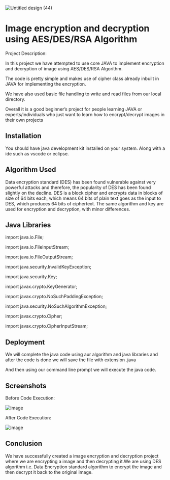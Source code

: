![Untitled design (44)](https://user-images.githubusercontent.com/71087332/210039174-c3ef8137-ce35-4039-8f2d-ed8e0550a89d.png)


# Image encryption and decryption using AES/DES/RSA Algorithm

Project Description:

In this project we have attempted to use core JAVA to implement encryption and decryption of image using AES/DES/RSA Algorithm.

The code is pretty simple and makes use of cipher class already inbuilt in JAVA for implementing the encryption.

We have also used basic file handling to write and read files from our local directory.

Overall it is a good beginner’s project for people learning JAVA or experts/individuals who just want to learn how to encrypt/decrypt images in their own projects


## Installation

You should have java development kit installed on your system.
Along with a ide such as vscode or eclipse. 
    
## Algorithm Used

Data encryption standard (DES) has been found vulnerable against very 
powerful attacks and therefore, the popularity of DES has been found slightly on 
the decline.
DES is a block cipher and encrypts data in blocks of size of 64 bits each, which 
means 64 bits of plain text goes as the input to DES, which produces 64 bits 
of ciphertext. The same algorithm and key are used for encryption and decryption,
with minor differences.

## Java Libraries

import java.io.File;

import java.io.FileInputStream;

import java.io.FileOutputStream;

import java.security.InvalidKeyException;

import java.security.Key;

import javax.crypto.KeyGenerator;

import javax.crypto.NoSuchPaddingException;

import java.security.NoSuchAlgorithmException;

import javax.crypto.Cipher;  

import javax.crypto.CipherInputStream;

## Deployment

We will complete the java code using aur algorithm and java libraries
and after the code is done we will save the file with extension .java

And then using our command line prompt we will execute the java code.


## Screenshots

Before Code Execution: 



![image](https://user-images.githubusercontent.com/71087332/210038058-6221160d-20fe-4d71-b6fd-2f6fd3c2bd4e.png) 


After Code Execution:



![image](https://user-images.githubusercontent.com/71087332/210038151-90da1e45-2879-459e-833b-6215b6814368.png)



## Conclusion

We have successfully created a image encryption and decryption project where we are encrypting a image and then decrypting it.We are using DES algorithm i.e. Data 
Encryption standard algorithm to encrypt the image and then decrypt it back to the 
original image. 

